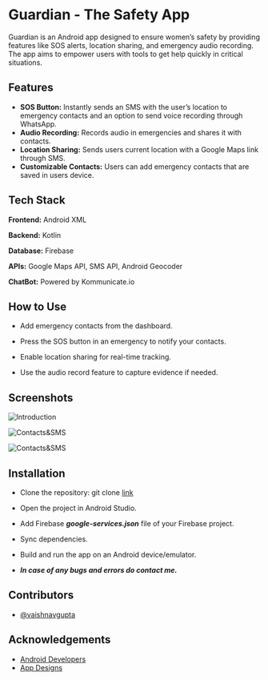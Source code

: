 
# Guardian - The Safety App

Guardian is an Android app designed to ensure women’s safety by providing features like SOS alerts, location sharing, and emergency audio recording. The app aims to empower users with tools to get help quickly in critical situations.


## Features

- **SOS Button:** Instantly sends an SMS with the user’s location to emergency contacts and an option to send voice recording through WhatsApp.
- **Audio Recording:** Records audio in emergencies and shares it with contacts.
- **Location Sharing:** Sends users current location with a Google Maps link through SMS.
- **Customizable Contacts:** Users can add emergency contacts that are saved in users device.


## Tech Stack

**Frontend:** Android XML

**Backend:** Kotlin

**Database:** Firebase

**APIs:** Google Maps API, SMS API, Android Geocoder

**ChatBot:** Powered by Kommunicate.io


## How to Use

- Add emergency contacts from the dashboard.

- Press the SOS button in an emergency to notify your contacts.

- Enable location sharing for real-time tracking.

- Use the audio record feature to capture evidence if needed.


## Screenshots

![Introduction](https://res.cloudinary.com/db7cahrki/image/upload/v1737480300/download_rmhlt1.png)

![Contacts&SMS](https://res.cloudinary.com/db7cahrki/image/upload/v1737480107/photo-collage.png_1_qnrvhy.png)

![Contacts&SMS](https://res.cloudinary.com/db7cahrki/image/upload/v1737480107/photo-collage.png_2_ofn4dg.png)


## Installation

- Clone the repository: git clone [link](https://github.com/vaishnavgupta/Guardian-The-Safety-App)

- Open the project in Android Studio.

- Add Firebase ***google-services.json*** file of your Firebase project.

- Sync dependencies.

- Build and run the app on an Android device/emulator.

- ***In case of any bugs and errors do contact me.***
    
## Contributors

- [@vaishnavgupta](https://www.github.com/vaishnavgupta)


## Acknowledgements

 - [Android Developers](https://developer.android.com/)
 - [App Designs](https://www.figma.com/design/Wzaz6k4RzNmN9XrjgREQQE/Women-Safety---Ali-Akbar-Khan-(Community)?node-id=1-259&t=4Ts6QcBjCgZK4CTw-0)


